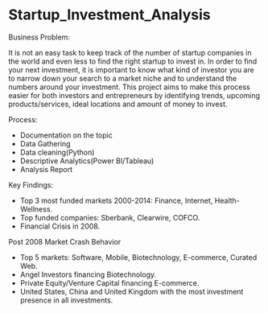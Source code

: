 # Startup_Investment_Analysis
Business Problem:

It is not an easy task to keep track of the number of startup companies in the
world and even less to find the right startup to invest in. In order to find your next
investment, it is important to know what kind of investor you are to
narrow down your search to a market niche and to understand the numbers around
your investment. This project aims to make this process easier
for both investors and entrepreneurs by identifying trends, upcoming
products/services, ideal locations and amount of money to invest.

Process:
- Documentation on the topic
- Data Gathering
- Data cleaning(Python)
- Descriptive Analytics(Power BI/Tableau)
- Analysis Report

Key Findings:

- Top 3 most funded markets 2000-2014: Finance, Internet, Health-Wellness.
- Top funded companies: Sberbank, Clearwire, COFCO.
- Financial Crisis in 2008.

Post 2008 Market Crash Behavior

- Top 5 markets: Software, Mobile, Biotechnology, E-commerce, Curated Web.
- Angel Investors financing Biotechnology.
- Private Equity/Venture Capital financing E-commerce. 
- United States, China and United Kingdom with the most investment presence in all investments.
